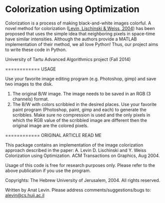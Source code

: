 Colorization using Optimization
============

Colorization is a process of making black-and-white images colorful. A novel method for colorization ([Levin, Lischinski & Weiss, 2004](http://www.cs.huji.ac.il/~yweiss/Colorization/colorization-siggraph04.pdf)) has been proposed that uses the simple idea that neighboring pixels in space-time have similar intensities. Although the authors provide a MATLAB implementation of their method, we all love Python! Thus, our project aims to write these code in Python.

University of Tartu Advanced Algorithmics project (Fall 2014)

============
USAGE

Use your favorite image editing program
(e.g. Photoshop, gimp) and save two images to
the disk. 

1) The original B/W image. The image needs to be saved in an RGB (3 channels) format.
2) The B/W with colors scribbled in the desired places. Use your favorite paint program (Photoshop, paint, gimp and each) to generate the scribbles. Make sure no compression is used and the only pixels in which the RGB value of the scribbled image are different then the original image are the colored pixels. 

============
ORIGINAL ARTICLE READ ME

This package contains an implementation of the image colorization approach described in the paper:
A. Levin D. Lischinski and Y. Weiss Colorization using Optimization.
ACM Transactions on Graphics, Aug 2004. 
 

Usage of this code is free for research purposes only. 
Please refer to the above publication if you use the program.

Copyrights: The Hebrew University of Jerusalem, 2004.
All rights reserved.

Written by Anat Levin.
Please address comments/suggestions/bugs to: alevin@cs.huji.ac.il
